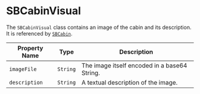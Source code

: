 # SBCabinVisual

The `SBCabinVisual` class contains an image of the cabin and its description. It is referenced
by [`SBCabin`](object-model/sbcabin).

| **Property Name** | **Type** | **Description**                              |
|-------------------|----------|----------------------------------------------|
| `imageFile`       | `String` | The image itself encoded in a base64 String. |
| `description`     | `String` | A textual description of the image.          |
